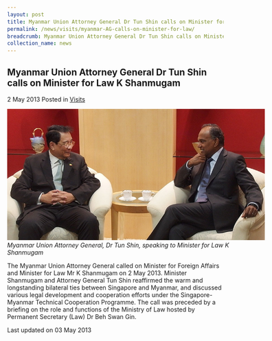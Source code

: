```yaml
---
layout: post
title: Myanmar Union Attorney General Dr Tun Shin calls on Minister for Law K Shanmugam
permalink: /news/visits/myanmar-AG-calls-on-minister-for-law/
breadcrumb: Myanmar Union Attorney General Dr Tun Shin calls on Minister for Law K Shanmugam
collection_name: news
---
```


<style>
.image {width: 600px;}
.image img {max-width: 100%;}
</style>

Myanmar Union Attorney General Dr Tun Shin calls on Minister for Law K Shanmugam
---

2 May 2013 Posted in [Visits](/news/visits/)

<div class="image">
  <img src="/images/Myanmar_AG_Dr_Tun_Shin_020513.jpg/">
  <i>Myanmar Union Attorney General, Dr Tun Shin, speaking to Minister for Law K Shanmugam</i>
</div>

The Myanmar Union Attorney General called on Minister for Foreign Affairs and Minister for Law Mr K Shanmugam on 2 May 2013. Minister Shanmugam and Attorney General Tun Shin reaffirmed the warm and longstanding bilateral ties between Singapore and Myanmar, and discussed various legal development and cooperation efforts under the Singapore-Myanmar Technical Cooperation Programme. The call was preceded by a briefing on the role and functions of the Ministry of Law hosted by Permanent Secretary (Law) Dr Beh Swan Gin.

<p class="right-side-updated">Last updated on 03 May 2013</p>
